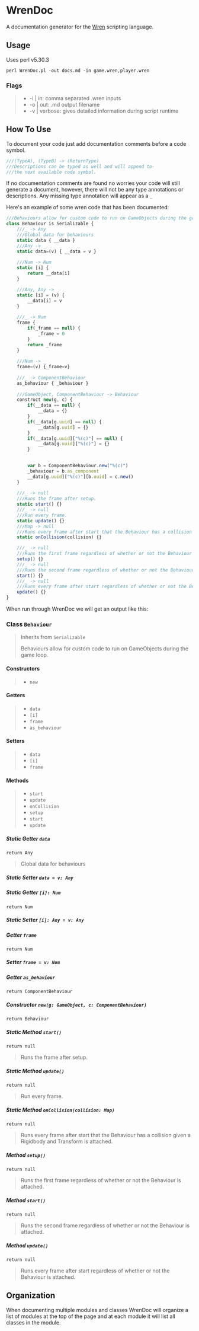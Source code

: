 # WrenDoc
A documentation generator for the [Wren](https://wren.io/) scripting language.
 
## Usage
Uses perl v5.30.3
```
perl WrenDoc.pl -out docs.md -in game.wren,player.wren
```
### Flags
> - \-i | in: comma separated .wren inputs
> - \-o | out: .md output filename
> - \-v | verbose: gives detailed information during script runtime

## How To Use
To document your code just add documentation comments before a code symbol.
```js
///(TypeA), (TypeB) -> (ReturnType)
///Descriptions can be typed as well and will append to-
///the next available code symbol.
```
If no documentation comments are found no worries your code will still generate a document, however, there will not be any type annotations or descriptions. Any missing type annotation will appear as a ``_``

Here's an example of some wren code that has been documented:
```js
///Behaviours allow for custom code to run on GameObjects during the game loop.
class Behaviour is Serializable {
    ///_ -> Any
    ///Global data for behaviours
    static data { __data }
    ///Any -> _
    static data=(v) { __data = v }
    
    ///Num -> Num
    static [i] {
        return __data[i]
    }

    ///Any, Any -> _
    static [i] = (v) {
        __data[i] = v
    }
	
    ///_ -> Num
    frame {
        if(_frame == null) {
            _frame = 0
        }
        return _frame
    }
	
    ///Num -> _
    frame=(v) {_frame=v}
	
    ///_ -> ComponentBehaviour
    as_behaviour { _behaviour }
	
    ///GameObject, ComponentBehaviour -> Behaviour
    construct new(g, c) {
        if(__data == null) {
            __data = {}
        }
        if(__data[g.uuid] == null) {
            __data[g.uuid] = {}
        }
        if(__data[g.uuid]["%(c)"] == null) {
            __data[g.uuid]["%(c)"] = {}
        }
        

        var b = ComponentBehaviour.new("%(c)")
        _behaviour = b.as_component
        __data[g.uuid]["%(c)"][b.uuid] = c.new()
    }
	
    ///_ -> null
    ///Runs the frame after setup.
    static start() {}
    ///_ -> null
    ///Run every frame.
    static update() {}
    ///Map -> null
    ///Runs every frame after start that the Behaviour has a collision given a Rigidbody and Transform is attached.
    static onCollision(collision) {}

    ///_ -> null
    ///Runs the first frame regardless of whether or not the Behaviour is attached.
    setup() {}
    ///_ -> null
    ///Runs the second frame regardless of whether or not the Behaviour is attached.
    start() {}
    ///_ -> null
    ///Runs every frame after start regardless of whether or not the Behaviour is attached.
    update() {}
}
```
When run through WrenDoc we will get an output like this:

### Class ``Behaviour``
> Inherits from ``Serializable``
>
> Behaviours allow for custom code to run on GameObjects during the game loop.
#### Constructors
> - ``new``
#### Getters
> - ``data``
> - ``[i]``
> - ``frame``
> - ``as_behaviour``
#### Setters
> - ``data``
> - ``[i]``
> - ``frame``
#### Methods
> - ``start``
> - ``update``
> - ``onCollision``
> - ``setup``
> - ``start``
> - ``update``
##### Static Getter ``data``
``return Any``
> Global data for behaviours

##### Static Setter ``data = v: Any``

##### Static Getter ``[i]: Num``
``return Num``

##### Static Setter ``[i]: Any = v: Any``

##### Getter ``frame``
``return Num``

##### Setter ``frame = v: Num``

##### Getter ``as_behaviour``
``return ComponentBehaviour``

##### Constructor ``new(g: GameObject, c: ComponentBehaviour)``
``return Behaviour``

##### Static Method ``start()``
``return null``
> Runs the frame after setup.

##### Static Method ``update()``
``return null``
> Run every frame.

##### Static Method ``onCollision(collision: Map)``
``return null``
> Runs every frame after start that the Behaviour has a collision given a Rigidbody and Transform is attached.

##### Method ``setup()``
``return null``
> Runs the first frame regardless of whether or not the Behaviour is attached.

##### Method ``start()``
``return null``
> Runs the second frame regardless of whether or not the Behaviour is attached.

##### Method ``update()``
``return null``
> Runs every frame after start regardless of whether or not the Behaviour is attached.

## Organization
When documenting multiple modules and classes WrenDoc will organize a list of modules at the top of the page and at each module it will list all classes in the module.

